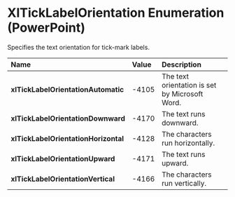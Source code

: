 
# XlTickLabelOrientation Enumeration (PowerPoint)

Specifies the text orientation for tick-mark labels.



|**Name**|**Value**|**Description**|
|:-----|:-----|:-----|
|**xlTickLabelOrientationAutomatic**|-4105|The text orientation is set by Microsoft Word.|
|**xlTickLabelOrientationDownward**|-4170|The text runs downward.|
|**xlTickLabelOrientationHorizontal**|-4128|The characters run horizontally.|
|**xlTickLabelOrientationUpward**|-4171|The text runs upward.|
|**xlTickLabelOrientationVertical**|-4166|The characters run vertically.|
